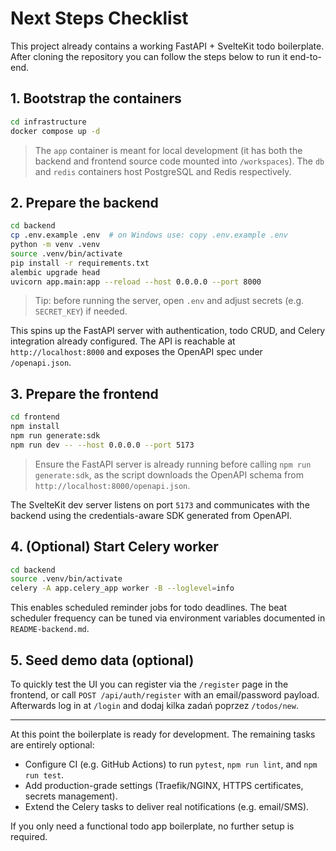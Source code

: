 # Next Steps Checklist

This project already contains a working FastAPI + SvelteKit todo boilerplate. After cloning the
repository you can follow the steps below to run it end-to-end.

## 1. Bootstrap the containers

```bash
cd infrastructure
docker compose up -d
```

> The `app` container is meant for local development (it has both the backend and frontend source
> code mounted into `/workspaces`). The `db` and `redis` containers host PostgreSQL and Redis
> respectively.

## 2. Prepare the backend

```bash
cd backend
cp .env.example .env  # on Windows use: copy .env.example .env
python -m venv .venv
source .venv/bin/activate
pip install -r requirements.txt
alembic upgrade head
uvicorn app.main:app --reload --host 0.0.0.0 --port 8000
```

> Tip: before running the server, open `.env` and adjust secrets (e.g. `SECRET_KEY`) if needed.

This spins up the FastAPI server with authentication, todo CRUD, and Celery integration already
configured. The API is reachable at `http://localhost:8000` and exposes the OpenAPI spec under
`/openapi.json`.

## 3. Prepare the frontend

```bash
cd frontend
npm install
npm run generate:sdk
npm run dev -- --host 0.0.0.0 --port 5173
```

> Ensure the FastAPI server is already running before calling `npm run generate:sdk`, as the script
> downloads the OpenAPI schema from `http://localhost:8000/openapi.json`.

The SvelteKit dev server listens on port `5173` and communicates with the backend using the
credentials-aware SDK generated from OpenAPI.

## 4. (Optional) Start Celery worker

```bash
cd backend
source .venv/bin/activate
celery -A app.celery_app worker -B --loglevel=info
```

This enables scheduled reminder jobs for todo deadlines. The beat scheduler frequency can be tuned
via environment variables documented in `README-backend.md`.

## 5. Seed demo data (optional)

To quickly test the UI you can register via the `/register` page in the frontend, or call
`POST /api/auth/register` with an email/password payload. Afterwards log in at `/login` and dodaj
kilka zadań poprzez `/todos/new`.

---

At this point the boilerplate is ready for development. The remaining tasks are entirely optional:

- Configure CI (e.g. GitHub Actions) to run `pytest`, `npm run lint`, and `npm run test`.
- Add production-grade settings (Traefik/NGINX, HTTPS certificates, secrets management).
- Extend the Celery tasks to deliver real notifications (e.g. email/SMS).

If you only need a functional todo app boilerplate, no further setup is required.
